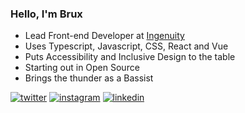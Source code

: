### Hello, I'm Brux

- Lead Front-end Developer at [Ingenuity](https://ingenuity.ph)
- Uses Typescript, Javascript, CSS, React and Vue
- Puts Accessibility and Inclusive Design to the table
- Starting out in Open Source
- Brings the thunder as a Bassist

[![twitter](https://img.shields.io/badge/-@brrrux-333333?style=flat-square&labelColor=333333&logo=twitter&logoColor=white&color=333333)](https://twitter.com/brrrux)  [![instagram](https://img.shields.io/badge/-@brrrux-333333?style=flat-square&labelColor=333333&logo=instagram&logoColor=white&color=333333)](https://instagram.com/brrrux) [![linkedin](https://img.shields.io/badge/-@bruxromuar-333333?style=flat-square&labelColor=333333&logo=linkedin&logoColor=white&color=333333)](https://linnkedin.com/in/bruxromuar)
